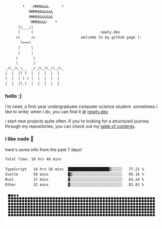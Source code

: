 ```txt
        *   ,MMM8&&&.     *
           MMMM88&&&&&
           MMM88&&&&&&
           'MMM8&&&'   *
      |\___/|
      )     (                               newty.dev
     =\     /=                     welcome to my github page (:
       )===(
      /     \
      |     |
     /       \
     \       /
_/\_/\_\__  _/_/\_/\_/\_/\_
|  |  |( (  |  |  |  |  |
|  |  | ) ) |  |  |  |  |
|  |  |(_(  |  |  |  |  |
```

### hello :]

i'm newt, a first-year undergraduate computer science student. sometimes i like to write; when i do, you can find it @ [newty.dev](https://newty.dev)

i start new projects quite often. if you're looking for a structured journey through my repositories, you can check out my [table of contents](https://github.com/isitreallyalive/toc).

### i like code 🦊

here's some info from the past 7 days!

<!--START_SECTION:waka-->

```txt
Total Time: 18 hrs 48 mins

TypeScript   14 hrs 56 mins  ███████████████████▒░░░░░   77.21 %
Svelte       59 mins         █▒░░░░░░░░░░░░░░░░░░░░░░░   05.16 %
Rust         37 mins         ▓░░░░░░░░░░░░░░░░░░░░░░░░   03.24 %
Other        32 mins         ▓░░░░░░░░░░░░░░░░░░░░░░░░   02.81 %
```

<!--END_SECTION:waka-->

![snake commit graph](https://raw.githubusercontent.com/isitreallyalive/isitreallyalive/refs/heads/snake/ctp-mocha-mauve.svg)

